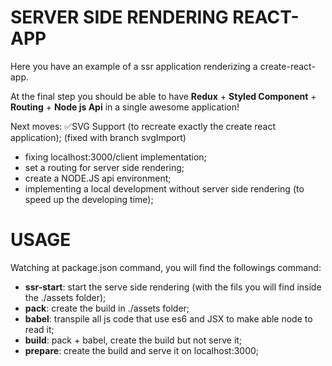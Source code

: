 # SERVER SIDE RENDERING REACT-APP
Here you have an example of a ssr application renderizing a create-react-app.

At the final step you should be able to have **Redux** + **Styled Component** + **Routing** + **Node js Api** in a single awesome application!

Next moves: 
 ✅SVG Support (to recreate exactly the create react application); (fixed with branch svgImport)
 - fixing localhost:3000/client implementation;
 - set a routing for server side rendering;
 - create a NODE.JS api environment;
 - implementing a local development without server side rendering (to speed up the developing time);

 # USAGE
 Watching at package.json command, you will find the followings command:
  - **ssr-start**: start the serve side rendering (with the fils you will find inside the ./assets folder);
  - **pack**: create the build in ./assets folder;
  - **babel**: transpile all js code that use es6 and JSX to make able node to read it;
  - **build**: pack + babel, create the build but not serve it;
  - **prepare**: create the build and serve it on localhost:3000;
